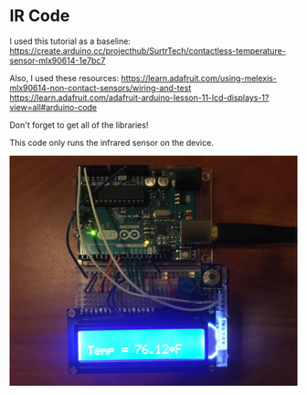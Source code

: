 # IR Code

I used this tutorial as a baseline:
https://create.arduino.cc/projecthub/SurtrTech/contactless-temperature-sensor-mlx90614-1e7bc7

Also, I used these resources:
https://learn.adafruit.com/using-melexis-mlx90614-non-contact-sensors/wiring-and-test
https://learn.adafruit.com/adafruit-arduino-lesson-11-lcd-displays-1?view=all#arduino-code

Don't forget to get all of the libraries!

This code only runs the infrared sensor on the device.

![LCD and IR Arduino](https://github.com/Fever-Detection-Technologies/Fever-Detection-Technologies/blob/master/IR%20Code/LCD%20and%20IR%20Arduino.PNG)

